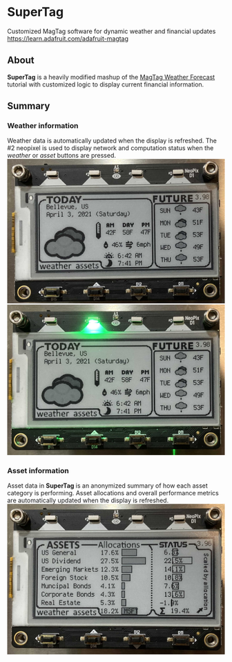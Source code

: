 # SuperTag
Customized MagTag software for dynamic weather and financial updates https://learn.adafruit.com/adafruit-magtag

## About
**SuperTag** is a heavily modified mashup of the [MagTag Weather Forecast](https://learn.adafruit.com/magtag-weather/overview) tutorial with customized logic to display current financial information.

## Summary
### Weather information
Weather data is automatically updated when the display is refreshed. The #2 neopixel is used to display network and computation status when the *weather* or *asset* buttons are pressed.
![Weather](./1.jpg "Weather")
![Weather](./2.jpg "Weather")

### Asset information
Asset data in **SuperTag** is an anonymized summary of how each asset category is performing. Asset allocations and overall performance metrics are automatically updated when the display is refreshed.
![Assets](./3.jpg "Assets")
